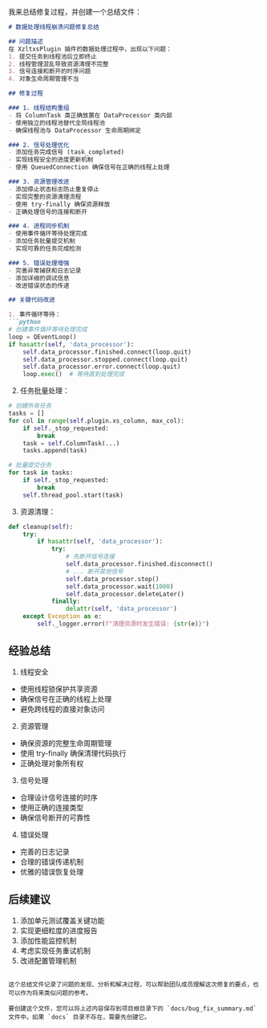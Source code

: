我来总结修复过程，并创建一个总结文件：

```markdown:docs/bug_fix_summary.md
# 数据处理线程崩溃问题修复总结

## 问题描述
在 XzltxsPlugin 插件的数据处理过程中，出现以下问题：
1. 提交任务到线程池后立即终止
2. 线程管理混乱导致资源清理不完整
3. 信号连接和断开的时序问题
4. 对象生命周期管理不当

## 修复过程

### 1. 线程结构重组
- 将 ColumnTask 类正确放置在 DataProcessor 类内部
- 使用独立的线程池替代全局线程池
- 确保线程池与 DataProcessor 生命周期绑定

### 2. 信号处理优化
- 添加任务完成信号 (task_completed)
- 实现线程安全的进度更新机制
- 使用 QueuedConnection 确保信号在正确的线程上处理

### 3. 资源管理改进
- 添加停止状态标志防止重复停止
- 实现完整的资源清理流程
- 使用 try-finally 确保资源释放
- 正确处理信号的连接和断开

### 4. 进程同步机制
- 使用事件循环等待处理完成
- 添加任务批量提交机制
- 实现可靠的任务完成检测

### 5. 错误处理增强
- 完善异常捕获和日志记录
- 添加详细的调试信息
- 改进错误状态的传递

## 关键代码改进

1. 事件循环等待：
```python
# 创建事件循环等待处理完成
loop = QEventLoop()
if hasattr(self, 'data_processor'):
    self.data_processor.finished.connect(loop.quit)
    self.data_processor.stopped.connect(loop.quit)
    self.data_processor.error.connect(loop.quit)
    loop.exec()  # 等待直到处理完成
```

2. 任务批量处理：
```python
# 创建所有任务
tasks = []
for col in range(self.plugin.xs_column, max_col):
    if self._stop_requested:
        break
    task = self.ColumnTask(...)
    tasks.append(task)

# 批量提交任务
for task in tasks:
    if self._stop_requested:
        break
    self.thread_pool.start(task)
```

3. 资源清理：
```python
def cleanup(self):
    try:
        if hasattr(self, 'data_processor'):
            try:
                # 先断开信号连接
                self.data_processor.finished.disconnect()
                # ... 断开其他信号
                self.data_processor.stop()
                self.data_processor.wait(1000)
                self.data_processor.deleteLater()
            finally:
                delattr(self, 'data_processor')
    except Exception as e:
        self._logger.error(f"清理资源时发生错误: {str(e)}")
```

## 经验总结

1. 线程安全
- 使用线程锁保护共享资源
- 确保信号在正确的线程上处理
- 避免跨线程的直接对象访问

2. 资源管理
- 确保资源的完整生命周期管理
- 使用 try-finally 确保清理代码执行
- 正确处理对象所有权

3. 信号处理
- 合理设计信号连接的时序
- 使用正确的连接类型
- 确保信号断开的可靠性

4. 错误处理
- 完善的日志记录
- 合理的错误传递机制
- 优雅的错误恢复处理

## 后续建议

1. 添加单元测试覆盖关键功能
2. 实现更细粒度的进度报告
3. 添加性能监控机制
4. 考虑实现任务重试机制
5. 改进配置管理机制
```

这个总结文件记录了问题的发现、分析和解决过程，可以帮助团队成员理解这次修复的要点，也可以作为将来类似问题的参考。

要创建这个文件，您可以将上述内容保存到项目根目录下的 `docs/bug_fix_summary.md` 文件中。如果 `docs` 目录不存在，需要先创建它。
